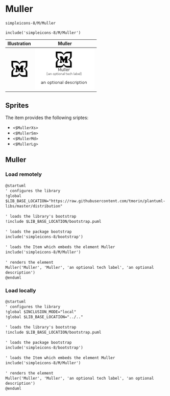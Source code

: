 # Muller


```text
simpleicons-8/M/Muller
```

```text
include('simpleicons-8/M/Muller')
```



| Illustration | Muller |
| :---: | :---: |
| ![illustration for Illustration](../../simpleicons-8/M/Muller.png) | ![illustration for Muller](../../simpleicons-8/M/Muller.Local.png) |



## Sprites
The item provides the following sriptes:

- `<$MullerXs>`
- `<$MullerSm>`
- `<$MullerMd>`
- `<$MullerLg>`





## Muller

### Load remotely
```plantuml
@startuml
' configures the library
!global $LIB_BASE_LOCATION="https://raw.githubusercontent.com/tmorin/plantuml-libs/master/distribution"

' loads the library's bootstrap
!include $LIB_BASE_LOCATION/bootstrap.puml

' loads the package bootstrap
include('simpleicons-8/bootstrap')

' loads the Item which embeds the element Muller
include('simpleicons-8/M/Muller')

' renders the element
Muller('Muller', 'Muller', 'an optional tech label', 'an optional description')
@enduml
```

### Load locally
```plantuml
@startuml
' configures the library
!global $INCLUSION_MODE="local"
!global $LIB_BASE_LOCATION="../.."

' loads the library's bootstrap
!include $LIB_BASE_LOCATION/bootstrap.puml

' loads the package bootstrap
include('simpleicons-8/bootstrap')

' loads the Item which embeds the element Muller
include('simpleicons-8/M/Muller')

' renders the element
Muller('Muller', 'Muller', 'an optional tech label', 'an optional description')
@enduml
```

